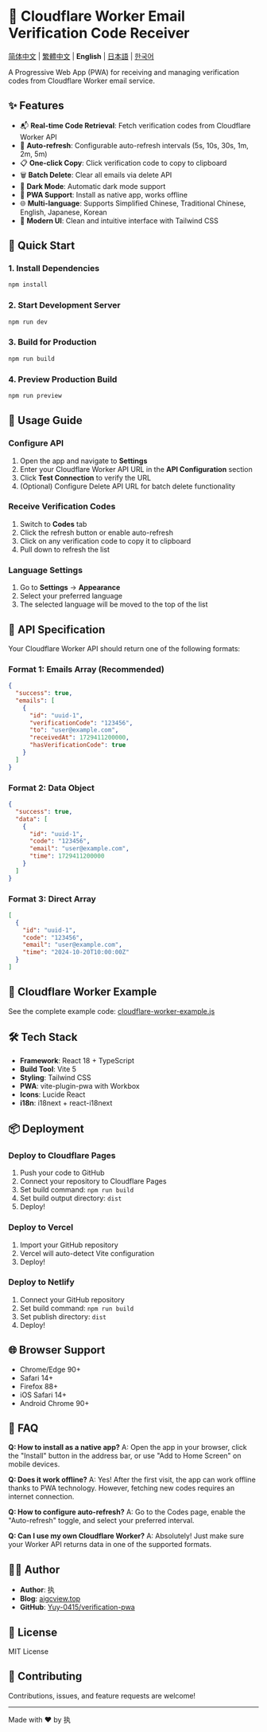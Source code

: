 # 📱 Cloudflare Worker Email Verification Code Receiver

[简体中文](README.md) | [繁體中文](README.zh-TW.md) | **English** | [日本語](README.ja.md) | [한국어](README.ko.md)

A Progressive Web App (PWA) for receiving and managing verification codes from Cloudflare Worker email service.

## ✨ Features

- 📬 **Real-time Code Retrieval**: Fetch verification codes from Cloudflare Worker API
- 🔄 **Auto-refresh**: Configurable auto-refresh intervals (5s, 10s, 30s, 1m, 2m, 5m)
- 📋 **One-click Copy**: Click verification code to copy to clipboard
- 🗑️ **Batch Delete**: Clear all emails via delete API
- 🌙 **Dark Mode**: Automatic dark mode support
- 📱 **PWA Support**: Install as native app, works offline
- 🌐 **Multi-language**: Supports Simplified Chinese, Traditional Chinese, English, Japanese, Korean
- 🎨 **Modern UI**: Clean and intuitive interface with Tailwind CSS

## 🚀 Quick Start

### 1. Install Dependencies

```bash
npm install
```

### 2. Start Development Server

```bash
npm run dev
```

### 3. Build for Production

```bash
npm run build
```

### 4. Preview Production Build

```bash
npm run preview
```

## 📖 Usage Guide

### Configure API

1. Open the app and navigate to **Settings**
2. Enter your Cloudflare Worker API URL in the **API Configuration** section
3. Click **Test Connection** to verify the URL
4. (Optional) Configure Delete API URL for batch delete functionality

### Receive Verification Codes

1. Switch to **Codes** tab
2. Click the refresh button or enable auto-refresh
3. Click on any verification code to copy it to clipboard
4. Pull down to refresh the list

### Language Settings

1. Go to **Settings** → **Appearance**
2. Select your preferred language
3. The selected language will be moved to the top of the list

## 🔧 API Specification

Your Cloudflare Worker API should return one of the following formats:

### Format 1: Emails Array (Recommended)

```json
{
  "success": true,
  "emails": [
    {
      "id": "uuid-1",
      "verificationCode": "123456",
      "to": "user@example.com",
      "receivedAt": 1729411200000,
      "hasVerificationCode": true
    }
  ]
}
```

### Format 2: Data Object

```json
{
  "success": true,
  "data": [
    {
      "id": "uuid-1",
      "code": "123456",
      "email": "user@example.com",
      "time": 1729411200000
    }
  ]
}
```

### Format 3: Direct Array

```json
[
  {
    "id": "uuid-1",
    "code": "123456",
    "email": "user@example.com",
    "time": "2024-10-20T10:00:00Z"
  }
]
```

## 📄 Cloudflare Worker Example

See the complete example code: [cloudflare-worker-example.js](https://github.com/Yuy-0415/verification-pwa/blob/main/cloudflare-worker-example.js)

## 🛠️ Tech Stack

- **Framework**: React 18 + TypeScript
- **Build Tool**: Vite 5
- **Styling**: Tailwind CSS
- **PWA**: vite-plugin-pwa with Workbox
- **Icons**: Lucide React
- **i18n**: i18next + react-i18next

## 📦 Deployment

### Deploy to Cloudflare Pages

1. Push your code to GitHub
2. Connect your repository to Cloudflare Pages
3. Set build command: `npm run build`
4. Set build output directory: `dist`
5. Deploy!

### Deploy to Vercel

1. Import your GitHub repository
2. Vercel will auto-detect Vite configuration
3. Deploy!

### Deploy to Netlify

1. Connect your GitHub repository
2. Set build command: `npm run build`
3. Set publish directory: `dist`
4. Deploy!

## 🌐 Browser Support

- Chrome/Edge 90+
- Safari 14+
- Firefox 88+
- iOS Safari 14+
- Android Chrome 90+

## 📝 FAQ

**Q: How to install as a native app?**
A: Open the app in your browser, click the "Install" button in the address bar, or use "Add to Home Screen" on mobile devices.

**Q: Does it work offline?**
A: Yes! After the first visit, the app can work offline thanks to PWA technology. However, fetching new codes requires an internet connection.

**Q: How to configure auto-refresh?**
A: Go to the Codes page, enable the "Auto-refresh" toggle, and select your preferred interval.

**Q: Can I use my own Cloudflare Worker?**
A: Absolutely! Just make sure your Worker API returns data in one of the supported formats.

## 👨‍💻 Author

- **Author**: 执
- **Blog**: [aigcview.top](https://aigcview.top/)
- **GitHub**: [Yuy-0415/verification-pwa](https://github.com/Yuy-0415/verification-pwa)

## 📄 License

MIT License

## 🤝 Contributing

Contributions, issues, and feature requests are welcome!

---

Made with ❤️ by 执

